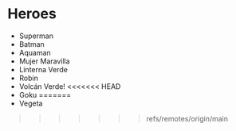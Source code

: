 # Heroes

* Superman
* Batman
* Aquaman
* Mujer Maravilla
* Linterna Verde
* Robin
* Volcán Verde!
<<<<<<< HEAD
* Goku
=======
* Vegeta
>>>>>>> refs/remotes/origin/main
